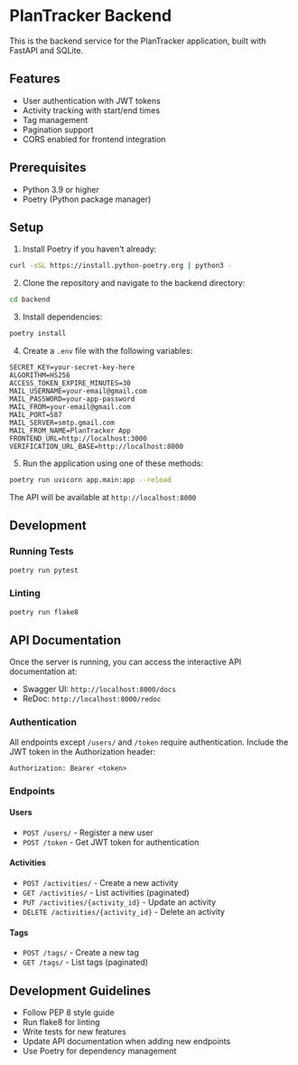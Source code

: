 # PlanTracker Backend

This is the backend service for the PlanTracker application, built with FastAPI and SQLite.

## Features

- User authentication with JWT tokens
- Activity tracking with start/end times
- Tag management
- Pagination support
- CORS enabled for frontend integration

## Prerequisites

- Python 3.9 or higher
- Poetry (Python package manager)

## Setup

1. Install Poetry if you haven't already:
```bash
curl -sSL https://install.python-poetry.org | python3 -
```

2. Clone the repository and navigate to the backend directory:
```bash
cd backend
```

3. Install dependencies:
```bash
poetry install
```

4. Create a `.env` file with the following variables:
```env
SECRET_KEY=your-secret-key-here
ALGORITHM=HS256
ACCESS_TOKEN_EXPIRE_MINUTES=30
MAIL_USERNAME=your-email@gmail.com
MAIL_PASSWORD=your-app-password
MAIL_FROM=your-email@gmail.com
MAIL_PORT=587
MAIL_SERVER=smtp.gmail.com
MAIL_FROM_NAME=PlanTracker App
FRONTEND_URL=http://localhost:3000
VERIFICATION_URL_BASE=http://localhost:8000
```

5. Run the application using one of these methods:

```bash
poetry run uvicorn app.main:app --reload
```

The API will be available at `http://localhost:8000`

## Development

### Running Tests
```bash
poetry run pytest
```

### Linting
```bash
poetry run flake8
```

## API Documentation

Once the server is running, you can access the interactive API documentation at:
- Swagger UI: `http://localhost:8000/docs`
- ReDoc: `http://localhost:8000/redoc`

### Authentication

All endpoints except `/users/` and `/token` require authentication. Include the JWT token in the Authorization header:
```
Authorization: Bearer <token>
```

### Endpoints

#### Users
- `POST /users/` - Register a new user
- `POST /token` - Get JWT token for authentication

#### Activities
- `POST /activities/` - Create a new activity
- `GET /activities/` - List activities (paginated)
- `PUT /activities/{activity_id}` - Update an activity
- `DELETE /activities/{activity_id}` - Delete an activity

#### Tags
- `POST /tags/` - Create a new tag
- `GET /tags/` - List tags (paginated)

## Development Guidelines

- Follow PEP 8 style guide
- Run flake8 for linting
- Write tests for new features
- Update API documentation when adding new endpoints
- Use Poetry for dependency management